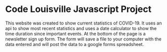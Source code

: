 # Code Louisville Javascript Project

This website was created to show current statistics of COVID-19. It uses an api to show most recent statistics and uses a date calculator to show the time duration since important events. At the bottom of the page is a newsletter sign up form. The form will save a file to your computer with the data entered and will post the data to a google forms spreadsheet.
